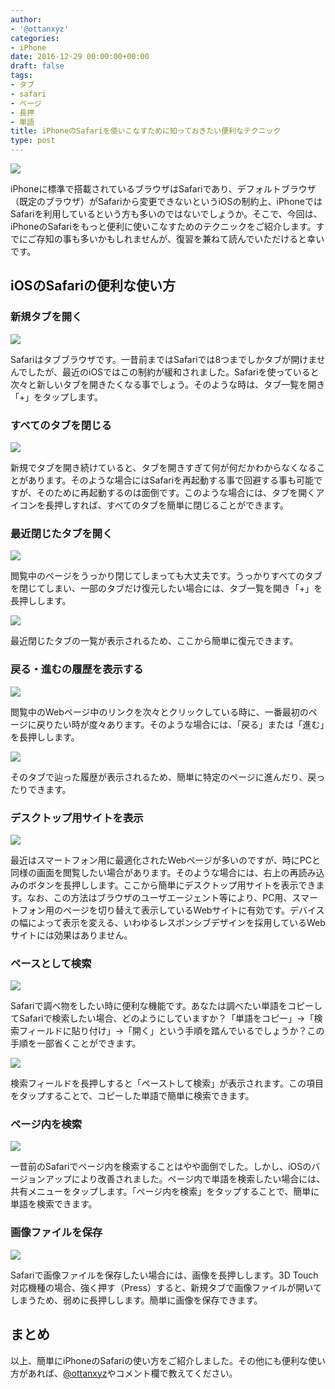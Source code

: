 ```yaml
---
author:
- '@ottanxyz'
categories:
- iPhone
date: 2016-12-29 00:00:00+00:00
draft: false
tags:
- タブ
- safari
- ページ
- 長押
- 単語
title: iPhoneのSafariを使いこなすために知っておきたい便利なテクニック
type: post
---
```


![](161229-5864a658b8b96.jpg)

iPhoneに標準で搭載されているブラウザはSafariであり、デフォルトブラウザ（既定のブラウザ）がSafariから変更できないというiOSの制約上、iPhoneではSafariを利用しているという方も多いのではないでしょうか。そこで、今回は、iPhoneのSafariをもっと便利に使いこなすためのテクニックをご紹介します。すでにご存知の事も多いかもしれませんが、復習を兼ねて読んでいただけると幸いです。

## iOSのSafariの便利な使い方

### 新規タブを開く

![](161229-5864a664133c0.png)

Safariはタブブラウザです。一昔前まではSafariでは8つまでしかタブが開けませんでしたが、最近のiOSではこの制約が緩和されました。Safariを使っていると次々と新しいタブを開きたくなる事でしょう。そのような時は、タブ一覧を開き「+」をタップします。

### すべてのタブを閉じる

![](161229-5864a66981d89.png)

新規でタブを開き続けていると、タブを開きすぎて何が何だかわからなくなることがあります。そのような場合にはSafariを再起動する事で回避する事も可能ですが、そのために再起動するのは面倒です。このような場合には、タブを開くアイコンを長押しすれば、すべてのタブを簡単に閉じることができます。

### 最近閉じたタブを開く

![](161229-5864a66ead519.png)

閲覧中のページをうっかり閉じてしまっても大丈夫です。うっかりすべてのタブを閉じてしまい、一部のタブだけ復元したい場合には、タブ一覧を開き「+」を長押しします。

![](161229-5864a674391fd.png)

最近閉じたタブの一覧が表示されるため、ここから簡単に復元できます。

### 戻る・進むの履歴を表示する

![](161229-5864a679c21b5.png)

閲覧中のWebページ中のリンクを次々とクリックしている時に、一番最初のページに戻りたい時が度々あります。そのような場合には、「戻る」または「進む」を長押しします。

![](161229-5864a67edeedd.png)

そのタブで辿った履歴が表示されるため、簡単に特定のページに進んだり、戻ったりできます。

### デスクトップ用サイトを表示

![](161229-5864a68532581.png)

最近はスマートフォン用に最適化されたWebページが多いのですが、時にPCと同様の画面を閲覧したい場合があります。そのような場合には、右上の再読み込みのボタンを長押しします。ここから簡単にデスクトップ用サイトを表示できます。なお、この方法はブラウザのユーザエージェント等により、PC用、スマートフォン用のページを切り替えて表示しているWebサイトに有効です。デバイスの幅によって表示を変える、いわゆるレスポンシブデザインを採用しているWebサイトには効果はありません。

### ペースとして検索

![](161229-5864a68d60c15.png)

Safariで調べ物をしたい時に便利な機能です。あなたは調べたい単語をコピーしてSafariで検索したい場合、どのようにしていますか？「単語をコピー」→「検索フィールドに貼り付け」→「開く」という手順を踏んでいるでしょうか？この手順を一部省くことができます。

![](161229-5864a6943f53f.png)

検索フィールドを長押しすると「ペーストして検索」が表示されます。この項目をタップすることで、コピーした単語で簡単に検索できます。

### ページ内を検索

![](161229-5864a69a4c87a.png)

一昔前のSafariでページ内を検索することはやや面倒でした。しかし、iOSのバージョンアップにより改善されました。ページ内で単語を検索したい場合には、共有メニューをタップします。「ページ内を検索」をタップすることで、簡単に単語を検索できます。

### 画像ファイルを保存

![](161229-5864a6a04a1b3.png)

Safariで画像ファイルを保存したい場合には、画像を長押しします。3D Touch対応機種の場合、強く押す（Press）すると、新規タブで画像ファイルが開いてしまうため、弱めに長押しします。簡単に画像を保存できます。

## まとめ

以上、簡単にiPhoneのSafariの使い方をご紹介しました。その他にも便利な使い方があれば、[@ottanxyz](https://twitter.com/ottanxyz)やコメント欄で教えてください。

